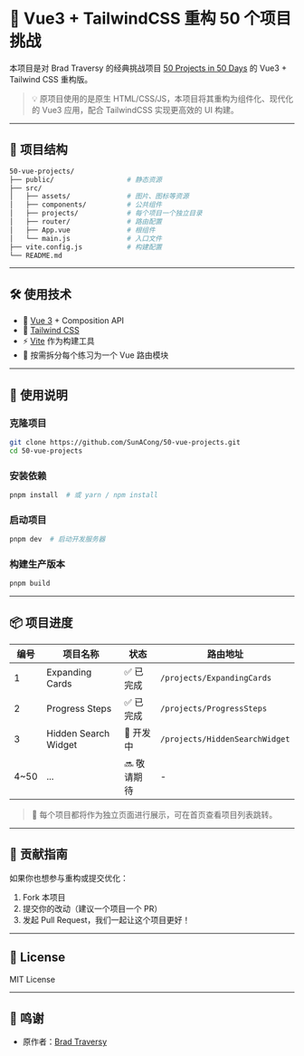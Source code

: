# 🚀 Vue3 + TailwindCSS 重构 50 个项目挑战

本项目是对 Brad Traversy 的经典挑战项目 [50 Projects in 50 Days](https://github.com/bradtraversy/50projects50days.git) 的 Vue3 + Tailwind CSS 重构版。

> 💡 原项目使用的是原生 HTML/CSS/JS，本项目将其重构为组件化、现代化的 Vue3 应用，配合 TailwindCSS 实现更高效的 UI 构建。

---

## 📁 项目结构

```bash
50-vue-projects/
├── public/                  # 静态资源
├── src/
│   ├── assets/              # 图片、图标等资源
│   ├── components/          # 公共组件
│   ├── projects/            # 每个项目一个独立目录
│   ├── router/              # 路由配置
│   ├── App.vue              # 根组件
│   └── main.js              # 入口文件
├── vite.config.js           # 构建配置
└── README.md
```

---

## 🛠️ 使用技术

- 💚 [Vue 3](https://vuejs.org/) + Composition API
- 💨 [Tailwind CSS](https://tailwindcss.com/)
- ⚡ [Vite](https://vitejs.dev/) 作为构建工具
- 🧩 按需拆分每个练习为一个 Vue 路由模块

---

## 🚦 使用说明

### 克隆项目

```bash
git clone https://github.com/SunACong/50-vue-projects.git
cd 50-vue-projects
```

### 安装依赖

```bash
pnpm install  # 或 yarn / npm install
```

### 启动项目

```bash
pnpm dev  # 启动开发服务器
```

### 构建生产版本

```bash
pnpm build
```

---

## 📦 项目进度

| 编号  | 项目名称             | 状态        | 路由地址                       |
| ----- | -------------------- | ----------- | ------------------------------ |
| 1     | Expanding Cards      | ✅ 已完成   | `/projects/ExpandingCards`     |
| 2     | Progress Steps       | ✅ 已完成   | `/projects/ProgressSteps`      |
| 3     | Hidden Search Widget | 🚧 开发中   | `/projects/HiddenSearchWidget` |
| 4\~50 | ...                  | 🔜 敬请期待 | -                              |

> 🧱 每个项目都将作为独立页面进行展示，可在首页查看项目列表跳转。

---

## 📢 贡献指南

如果你也想参与重构或提交优化：

1. Fork 本项目
2. 提交你的改动（建议一个项目一个 PR）
3. 发起 Pull Request，我们一起让这个项目更好！

---

## 📜 License

MIT License

---

## 🙌 鸣谢

- 原作者：[Brad Traversy](https://github.com/bradtraversy)
